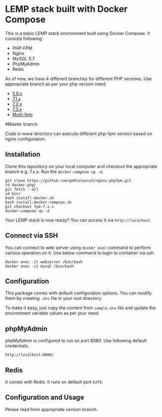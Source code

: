 # LEMP stack built with Docker Compose

This is a basic LEMP stack environment built using Docker Compose. It consists following:

* PHP-FPM
* Nginx
* MySQL 5.7
* PhpMyAdmin
* Redis

As of now, we have 4 different branches for different PHP versions. Use appropriate branch as per your php version need:
* [5.6.x](https://github.com/gehlotanish/nginx-phpfpm/tree/fpm-5.6.x)
* [7.1.x](https://github.com/gehlotanish/nginx-phpfpm/tree/fpm-7.1.x)
* [7.2.x](https://github.com/gehlotanish/nginx-phpfpm/tree/fpm-7.2.x)
* [7.3.x](https://github.com/gehlotanish/nginx-phpfpm/tree/fpm-7.3.x)
* [Multi-fpm](https://github.com/gehlotanish/nginx-phpfpm/tree/multi_fpm)

#Master branch 

Code in www directory can execute different php-fpm version based on nginx configuration.

## Installation

Clone this repository on your local computer and checkout the appropriate branch e.g. 7.x.x. Run the `docker-compose up -d`.

```shell
git clone https://github.com/gehlotanish/nginx-phpfpm.git        
cd docker-php/
git fetch --all
cd bin/ 
bash install-docker.sh
bash install-docker-compose.sh
git checkout fpm-7.x.x
docker-compose up -d
```

Your LEMP stack is now ready!! You can access it via `http://localhost`.

## Connect via SSH

You can connect to web server using `docker exec` command to perform various operation on it. Use below command to login to container via ssh.

```shell
docker exec -it webserver /bin/bash
docker exec -it mysql /bin/bash
```

## Configuration

This package comes with default configuration options. You can modify them by creating `.env` file in your root directory.

To make it easy, just copy the content from `sample.env` file and update the environment variable values as per your need.

## phpMyAdmin

phpMyAdmin is configured to run on port 8080. Use following default credentials.

```shell
http://localhost:8000/
```

## Redis

It comes with Redis. It runs on default port `6379`.

## Configuration and Usage

Please read from appropriate version branch.

